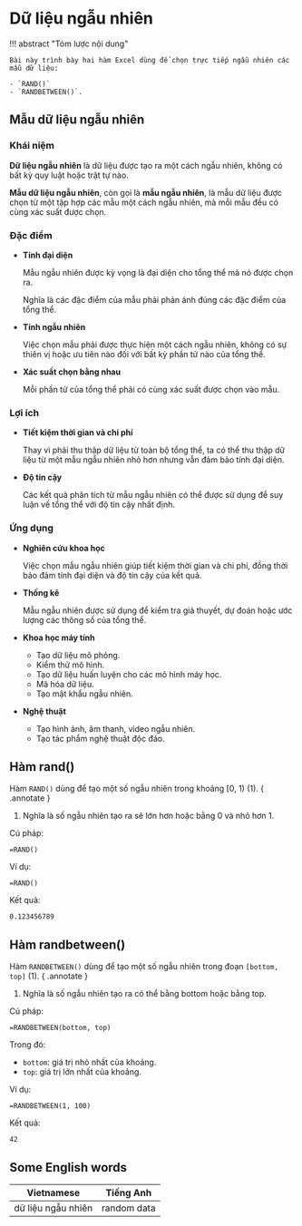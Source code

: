 # Dữ liệu ngẫu nhiên

!!! abstract "Tóm lược nội dung"

    Bài này trình bày hai hàm Excel dùng để chọn trực tiếp ngẫu nhiên các mẫu dữ liệu:
    
    - `RAND()`
    - `RANDBETWEEN()`.

## Mẫu dữ liệu ngẫu nhiên

### Khái niệm

**Dữ liệu ngẫu nhiên** là dữ liệu được tạo ra một cách ngẫu nhiên, không có bất kỳ quy luật hoặc trật tự nào.

**Mẫu dữ liệu ngẫu nhiên**, còn gọi là **mẫu ngẫu nhiên**, là mẫu dữ liệu được chọn từ một tập hợp các mẫu một cách ngẫu nhiên, mà mỗi mẫu đều có cùng xác suất được chọn.

### Đặc điểm

- **Tính đại diện**

    Mẫu ngẫu nhiên được kỳ vọng là đại diện cho tổng thể mà nó được chọn ra. 
    
    Nghĩa là các đặc điểm của mẫu phải phản ánh đúng các đặc điểm của tổng thể.

- **Tính ngẫu nhiên**

    Việc chọn mẫu phải được thực hiện một cách ngẫu nhiên, không có sự thiên vị hoặc ưu tiên nào đối với bất kỳ phần tử nào của tổng thể.

- **Xác suất chọn bằng nhau**

    Mỗi phần tử của tổng thể phải có cùng xác suất được chọn vào mẫu.

### Lợi ích

- **Tiết kiệm thời gian và chi phí**

    Thay vì phải thu thập dữ liệu từ toàn bộ tổng thể, ta có thể thu thập dữ liệu từ một mẫu ngẫu nhiên nhỏ hơn nhưng vẫn đảm bảo tính đại diện.

- **Độ tin cậy**

    Các kết quả phân tích từ mẫu ngẫu nhiên có thể được sử dụng để suy luận về tổng thể với độ tin cậy nhất định.

### Ứng dụng

- **Nghiên cứu khoa học**

    Việc chọn mẫu ngẫu nhiên giúp tiết kiệm thời gian và chi phí, đồng thời bảo đảm tính đại diện và độ tin cậy của kết quả.

- **Thống kê**

    Mẫu ngẫu nhiên được sử dụng để kiểm tra giả thuyết, dự đoán hoặc ước lượng các thông số của tổng thể.

- **Khoa học máy tính**

    - Tạo dữ liệu mô phỏng.
    - Kiểm thử mô hình.
    - Tạo dữ liệu huấn luyện cho các mô hình máy học.
    - Mã hóa dữ liệu.
    - Tạo mật khẩu ngẫu nhiên.
    
- **Nghệ thuật**

    - Tạo hình ảnh, âm thanh, video ngẫu nhiên.
    - Tạo tác phẩm nghệ thuật độc đáo.

## Hàm rand()

Hàm `RAND()` dùng để tạo một số ngẫu nhiên trong khoảng [0, 1) (1).
{ .annotate }

1.  Nghĩa là số ngẫu nhiên tạo ra sẽ lớn hơn hoặc bằng 0 và nhỏ hơn 1.

Cú pháp:

```excel
=RAND()
```

Ví dụ:

```excel
=RAND()
```

Kết quả:

```excel
0.123456789
```

## Hàm randbetween()

Hàm `RANDBETWEEN()` dùng để tạo một số ngẫu nhiên trong đoạn `[bottom, top]` (1).
{ .annotate }

1.  Nghĩa là số ngẫu nhiên tạo ra có thể bằng bottom hoặc bằng top.

Cú pháp:

```excel
=RANDBETWEEN(bottom, top)
```

Trong đó:

- `bottom`: giá trị nhỏ nhất của khoảng.
- `top`: giá trị lớn nhất của khoảng.

Ví dụ:

```excel
=RANDBETWEEN(1, 100)
```

Kết quả:

```excel
42
```

## Some English words

| Vietnamese | Tiếng Anh |
| --- | --- |
| dữ liệu ngẫu nhiên | random data |



    
